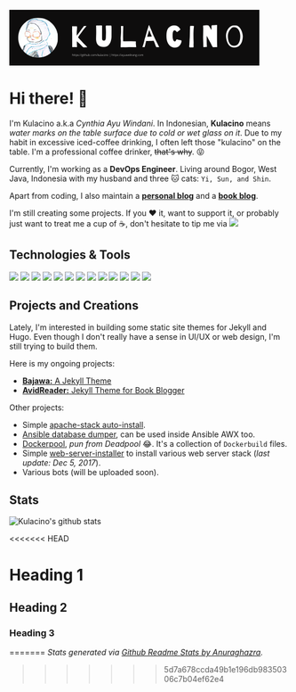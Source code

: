 [![Header](assets/kulacino.png "Header")](https://ayuwelirang.com)

# Hi there! 👋

I'm Kulacino a.k.a _Cynthia Ayu Windani_. In Indonesian, **Kulacino** means _water marks on the table surface due to cold or wet glass on it_. Due to my habit in excessive iced-coffee drinking, I often left those "kulacino" on the table. I'm a professional coffee drinker, ~~that's why~~. :stuck_out_tongue_closed_eyes:

Currently, I'm working as a **DevOps Engineer**. Living around Bogor, West Java, Indonesia with my husband and three :cat: cats: `Yi, Sun, and Shin`.

Apart from coding, I also maintain a [**personal blog**](https://ayuwelirang.com) and a [**book blog**](https://lib.ayuwelirang.com).

I'm still creating some projects. If you :heart: it, want to support it, or probably just want to treat me a cup of :coffee:, don't hesitate to tip me via [![](https://img.shields.io/badge/PayPal-informational?style=flat&logo=paypal&logoColor=white&color=f38181)](https://paypal.me/ayuwindd)

## Technologies & Tools
![](https://img.shields.io/badge/OS-Kubuntu-informational?style=flat&logo=ubuntu&logoColor=white&color=f38181)
![](https://img.shields.io/badge/OS-MacOS-informational?style=flat&logo=apple&logoColor=white&color=f38181)
![](https://img.shields.io/badge/Editor-Atom-informational?style=flat&logo=atom&logoColor=white&color=f38181)
![](https://img.shields.io/badge/Code-Python-informational?style=flat&logo=python&logoColor=white&color=f38181)
![](https://img.shields.io/badge/Code-Ruby-informational?style=flat&logo=ruby&logoColor=white&color=f38181)
![](https://img.shields.io/badge/Code-Golang-informational?style=flat&logo=go&logoColor=white&color=f38181)
![](https://img.shields.io/badge/Shell-Bash-informational?style=flat&logo=gnu-bash&logoColor=white&color=f38181)
![](https://img.shields.io/badge/SSG-Jekyll-informational?style=flat&logo=jekyll&logoColor=white&color=f38181)
![](https://img.shields.io/badge/SSG-Hugo-informational?style=flat&logo=hugo&logoColor=white&color=f38181)
![](https://img.shields.io/badge/Tools-Terraform-informational?style=flat&logo=terraform&logoColor=white&color=f38181)
![](https://img.shields.io/badge/Tools-Docker-informational?style=flat&logo=docker&logoColor=white&color=f38181)
![](https://img.shields.io/badge/Tools-Ansible-informational?style=flat&logo=ansible&logoColor=white&color=f38181)
![](https://img.shields.io/badge/Cloud-AWS-informational?style=flat&logo=amazon-aws&logoColor=white&color=f38181)

## Projects and Creations
Lately, I'm interested in building some static site themes for Jekyll and Hugo. Even though I don't really have a sense in UI/UX or web design, I'm still trying to build them.

Here is my ongoing projects:

- [**Bajawa:** A Jekyll Theme](https://github.com/kulacino/bajawa)
- [**AvidReader:** Jekyll Theme for Book Blogger](https://github.com/kulacino/avidreader)

Other projects:

- Simple [apache-stack auto-install](https://github.com/kulacino/apache-auto-install).
- [Ansible database dumper](https://github.com/kulacino/ansible-database-dumper), can be used inside Ansible AWX too.
- [Dockerpool](https://github.com/kulacino/Dockerpool), _pun from Deadpool_ :joy:. It's a collection of `Dockerbuild` files.
- Simple [web-server-installer](https://github.com/kulacino/web-server-installer) to install various web server stack (_last update: Dec 5, 2017_).
- Various bots (will be uploaded soon).

## Stats

![Kulacino's github stats](https://github-readme-stats.vercel.app/api?username=kulacino&count_private=true&show_icons=true&icon_color=f38181&title_color=b83b5e)

<<<<<<< HEAD
# Heading 1
## Heading 2
### Heading 3
=======
*Stats generated via [Github Readme Stats by Anuraghazra](https://github.com/anuraghazra/github-readme-stats).*
>>>>>>> 5d7a678ccda49b1e196db98350306c7b04ef62e4
